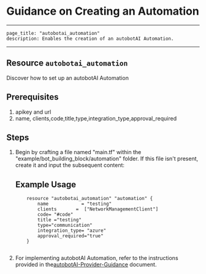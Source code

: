 # Guidance on Creating an Automation
---
    page_title: "autobotai_automation"
    description: Enables the creation of an autobotAI Automation.
---

## Resource `autobotai_automation`
Discover how to set up an autobotAI Automation


## Prerequisites
1. apikey and url
2. name, clients,code,title,type,integration_type,approval_required

## Steps 
1. Begin by crafting a file named "main.tf" within the "example/bot_building_block/automation" folder. If this file isn't present, create it and input the subsequent content:
    ## Example Usage 
    ```
        resource "autobotai_automation" "automation" {
            name            = "testing"
            clients       =  ["NetworkManagementClient"]
            code= "#code"
            title ="testing"
            type="communication"
            integration_type= "azure"
            approval_required="true"
        }
  
    ```
2. For implementing autobotAI Automation, refer to the instructions provided in the[autobotAI-Provider-Guidance](../autobotAI_provider_guidance.md) document.
